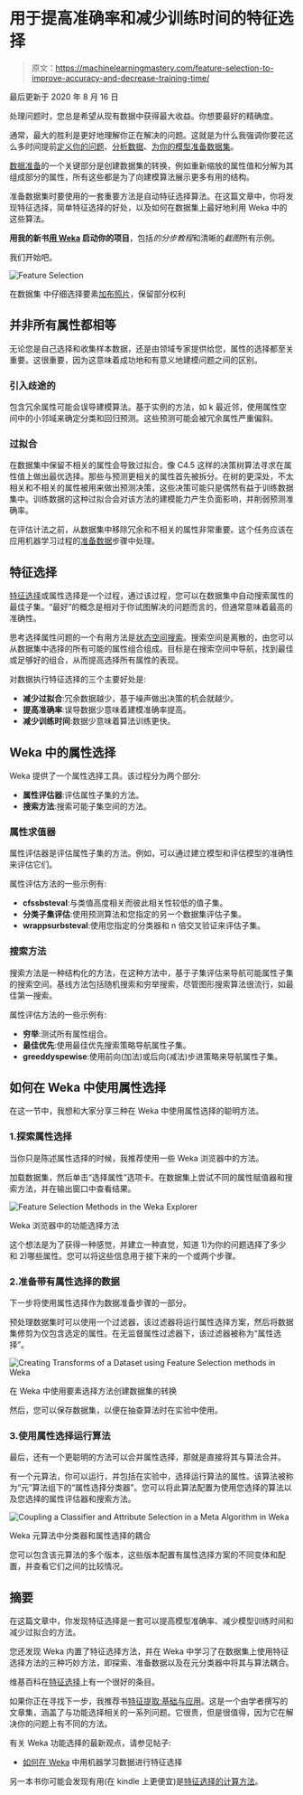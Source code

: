 # 用于提高准确率和减少训练时间的特征选择

> 原文：<https://machinelearningmastery.com/feature-selection-to-improve-accuracy-and-decrease-training-time/>

最后更新于 2020 年 8 月 16 日

处理问题时，您总是希望从现有数据中获得最大收益。你想要最好的精确度。

通常，最大的胜利是更好地理解你正在解决的问题。这就是为什么我强调你要花这么多时间提前[定义你的问题](https://machinelearningmastery.com/how-to-define-your-machine-learning-problem/ "How to Define Your Machine Learning Problem")、[分析数据](https://machinelearningmastery.com/quick-and-dirty-data-analysis-for-your-machine-learning-problem/ "Quick and Dirty Data Analysis for your Machine Learning Problem")、[为你的模型准备数据集](https://machinelearningmastery.com/how-to-prepare-data-for-machine-learning/ "How to Prepare Data For Machine Learning")。

[数据准备](https://machinelearningmastery.com/how-to-prepare-data-for-machine-learning/ "How to Prepare Data For Machine Learning")的一个关键部分是创建数据集的转换，例如重新缩放的属性值和分解为其组成部分的属性，所有这些都是为了向建模算法展示更多有用的结构。

准备数据集时要使用的一套重要方法是自动特征选择算法。在这篇文章中，你将发现特征选择，简单特征选择的好处，以及如何在数据集上最好地利用 Weka 中的这些算法。

**用我的新书[用 Weka](https://machinelearningmastery.com/machine-learning-mastery-weka/) 启动你的项目**，包括*的分步教程*和清晰的*截图*所有示例。

我们开始吧。

![Feature Selection](https://machinelearningmastery.com/wp-content/uploads/2014/03/feature-selection.jpg)

在数据集
中仔细选择要素[加布照片](https://www.flickr.com/photos/ravescuritiba/728057039/sizes/o/)，保留部分权利

## 并非所有属性都相等

无论您是自己选择和收集样本数据，还是由领域专家提供给您，属性的选择都至关重要。这很重要，因为这意味着成功地和有意义地建模问题之间的区别。

### 引入歧途的

包含冗余属性可能会误导建模算法。基于实例的方法，如 k 最近邻，使用属性空间中的小邻域来确定分类和回归预测。这些预测可能会被冗余属性严重偏斜。

### 过拟合

在数据集中保留不相关的属性会导致过拟合。像 C4.5 这样的决策树算法寻求在属性值上做出最优选择。那些与预测更相关的属性首先被拆分。在树的更深处，不太相关和不相关的属性被用来做出预测决策，这些决策可能只是偶然有益于训练数据集中。训练数据的这种过拟合会对该方法的建模能力产生负面影响，并削弱预测准确率。

在评估计法之前，从数据集中移除冗余和不相关的属性非常重要。这个任务应该在应用机器学习过程的[准备数据](https://machinelearningmastery.com/how-to-prepare-data-for-machine-learning/ "How to Prepare Data For Machine Learning")步骤中处理。

## 特征选择

[特征选择](https://en.wikipedia.org/wiki/Feature_selection)或属性选择是一个过程，通过该过程，您可以在数据集中自动搜索属性的最佳子集。“最好”的概念是相对于你试图解决的问题而言的，但通常意味着最高的准确性。

思考选择属性问题的一个有用方法是[状态空间搜索](https://en.wikipedia.org/wiki/State_space_search)。搜索空间是离散的，由您可以从数据集中选择的所有可能的属性组合组成。目标是在搜索空间中导航，找到最佳或足够好的组合，从而提高选择所有属性的表现。

对数据执行特征选择的三个主要好处是:

*   **减少过拟合**:冗余数据越少，基于噪声做出决策的机会就越少。
*   **提高准确率**:误导数据少意味着建模准确率提高。
*   **减少训练时间**:数据少意味着算法训练更快。

## Weka 中的属性选择

Weka 提供了一个属性选择工具。该过程分为两个部分:

*   **属性评估器**:评估属性子集的方法。
*   **搜索方法**:搜索可能子集空间的方法。

### 属性求值器

属性评估器是评估属性子集的方法。例如，可以通过建立模型和评估模型的准确性来评估它们。

属性评估方法的一些示例有:

*   **cfssbsteval**:与类值高度相关而彼此相关性较低的值子集。
*   **分类子集评估**:使用预测算法和您指定的另一个数据集评估子集。
*   **wrappsurbsteval**:使用您指定的分类器和 n 倍交叉验证来评估子集。

### 搜索方法

搜索方法是一种结构化的方法，在这种方法中，基于子集评估来导航可能属性子集的搜索空间。基线方法包括随机搜索和穷举搜索，尽管图形搜索算法很流行，如最佳第一搜索。

属性评估方法的一些示例有:

*   **穷举**:测试所有属性组合。
*   **最佳优先**:使用最佳优先搜索策略导航属性子集。
*   **greeddyspewise**:使用前向(加法)或后向(减法)步进策略来导航属性子集。

## 如何在 Weka 中使用属性选择

在这一节中，我想和大家分享三种在 Weka 中使用属性选择的聪明方法。

### 1.探索属性选择

当你只是陈述属性选择的时候，我推荐使用一些 Weka 浏览器中的方法。

加载数据集，然后单击“选择属性”选项卡。在数据集上尝试不同的属性赋值器和搜索方法，并在输出窗口中查看结果。

![Feature Selection Methods in the Weka Explorer](https://machinelearningmastery.com/wp-content/uploads/2014/03/Screen-Shot-2014-03-09-at-11.40.22-AM.png)

Weka 浏览器中的功能选择方法

这个想法是为了获得一种感觉，并建立一种直觉，知道 1)为你的问题选择了多少和 2)哪些属性。您可以将这些信息用于接下来的一个或两个步骤。

### 2.准备带有属性选择的数据

下一步将使用属性选择作为数据准备步骤的一部分。

预处理数据集时可以使用一个过滤器，该过滤器将运行属性选择方案，然后将数据集修剪为仅包含选定的属性。在无监督属性过滤器下，该过滤器被称为“属性选择”。

![Creating Transforms of a Dataset using Feature Selection methods in Weka](https://machinelearningmastery.com/wp-content/uploads/2014/03/Screen-Shot-2014-03-09-at-11.40.55-AM.png)

在 Weka 中使用要素选择方法创建数据集的转换

然后，您可以保存数据集，以便在抽查算法时在实验中使用。

### 3.使用属性选择运行算法

最后，还有一个更聪明的方法可以合并属性选择，那就是直接将其与算法合并。

有一个元算法，你可以运行，并包括在实验中，选择运行算法的属性。该算法被称为“元”算法组下的“属性选择分类器”。您可以将此算法配置为使用您选择的算法以及您选择的属性评估器和搜索方法。

![Coupling a Classifier and Attribute Selection in a Meta Algorithm in Weka](https://machinelearningmastery.com/wp-content/uploads/2014/03/Screen-Shot-2014-03-09-at-11.42.52-AM.png)

Weka 元算法中分类器和属性选择的耦合

您可以包含该元算法的多个版本，这些版本配置有属性选择方案的不同变体和配置，并查看它们之间的比较情况。

## 摘要

在这篇文章中，你发现特征选择是一套可以提高模型准确率、减少模型训练时间和减少过拟合的方法。

您还发现 Weka 内置了特征选择方法，并在 Weka 中学习了在数据集上使用特征选择方法的三种巧妙方法，即探索、准备数据以及在元分类器中将其与算法耦合。

维基百科在[特征选择](https://en.wikipedia.org/wiki/Feature_selection)上有一个很好的条目。

如果你正在寻找下一步，我推荐书[特征提取:基础与应用](https://amzn.to/342dLH3)。这是一个由学者撰写的文章集，涵盖了与功能选择相关的一系列问题。它很贵，但是很值得，因为它在解决你的问题上有不同的方法。

有关 Weka 功能选择的最新观点，请参见帖子:

*   [如何在 Weka](https://machinelearningmastery.com/perform-feature-selection-machine-learning-data-weka/) 中用机器学习数据进行特征选择

另一本书你可能会发现有用(在 kindle 上更便宜)是[特征选择的计算方法](https://amzn.to/3g29F40)。